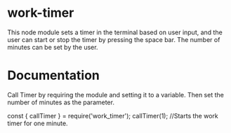 # work-timer

This node module sets a timer in the terminal based on user input, and the user can start or stop the timer by pressing the space bar.
The number of minutes can be set by the user.

# Documentation

Call Timer by requiring the module and setting it to a variable. Then set the number of minutes as the parameter.

const { callTimer } = require('work_timer');
callTimer(1); //Starts the work timer for one minute.
